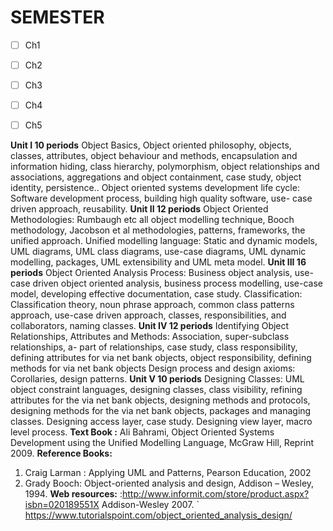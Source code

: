 # SEMESTER

- [ ] Ch1
- [ ] Ch2
- [ ] Ch3
- [ ] Ch4
- [ ] Ch5





**Unit I                                                                                                                 10 periods**
Object Basics, Object oriented philosophy, objects, classes, attributes, object behaviour and
methods, encapsulation and information hiding, class hierarchy, polymorphism, object
relationships and associations, aggregations and object containment, case study, object identity,
persistence.. Object oriented systems development life cycle: Software development process,
building high quality software, use- case driven approach, reusability.
**Unit II                                                                                                                12 periods**
Object Oriented Methodologies: Rumbaugh etc all object modelling technique, Booch
methodology, Jacobson et al methodologies, patterns, frameworks, the unified approach. Unified
modelling language: Static and dynamic models, UML diagrams, UML class diagrams, use-case
diagrams, UML dynamic modelling, packages, UML extensibility and UML meta model.
**Unit III                                                                                                                  16 periods**
Object Oriented Analysis Process: Business object analysis, use-case driven object oriented
analysis, business process modelling, use-case model, developing effective documentation, case
study. Classification: Classification theory, noun phrase approach, common class patterns
approach, use-case driven approach, classes, responsibilities, and collaborators, naming classes.
**Unit IV                                                                                                               12 periods**
Identifying Object Relationships, Attributes and Methods: Association, super-subclass
relationships, a- part of relationships, case study, class responsibility, defining attributes for via
net bank objects, object responsibility, defining methods for via net bank objects Design process
and design axioms: Corollaries, design patterns.
**Unit V                                                                                                                 10 periods**
Designing Classes: UML object constraint languages, designing classes, class visibility, refining
attributes for the via net bank objects, designing methods and protocols, designing methods for
the via net bank objects, packages and managing classes. Designing access layer, case study.
Designing view layer, macro level process.
**Text Book :**
Ali Bahrami, Object Oriented Systems Development using the Unified Modelling
Language, McGraw Hill, Reprint 2009.
**Reference Books:**
1. Craig Larman : Applying UML and Patterns, Pearson Education, 2002
2. Grady Booch: Object-oriented analysis and design, Addison –
Wesley, 1994.
**Web resources:**
:http://www.informit.com/store/product.aspx?isbn=020189551X Addison-Wesley 2007.
` https://www.tutorialspoint.com/object_oriented_analysis_design/